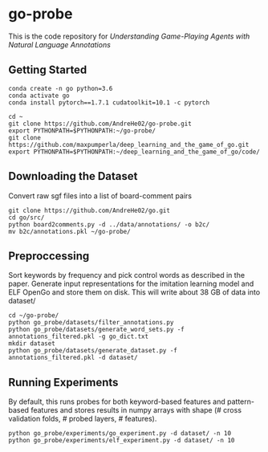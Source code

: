# go-probe 

This is the code repository for *Understanding Game-Playing Agents with Natural Language Annotations*

## Getting Started

```{bash}
conda create -n go python=3.6
conda activate go
conda install pytorch==1.7.1 cudatoolkit=10.1 -c pytorch

cd ~
git clone https://github.com/AndreHe02/go-probe.git
export PYTHONPATH=$PYTHONPATH:~/go-probe/
git clone https://github.com/maxpumperla/deep_learning_and_the_game_of_go.git
export PYTHONPATH=$PYTHONPATH:~/deep_learning_and_the_game_of_go/code/
```

## Downloading the Dataset
Convert raw sgf files into a list of board-comment pairs
```{bash}
git clone https://github.com/AndreHe02/go.git
cd go/src/
python board2comments.py -d ../data/annotations/ -o b2c/
mv b2c/annotations.pkl ~/go-probe/
```

## Preproccessing
Sort keywords by frequency and pick control words as described in the paper. Generate input representations for the imitation learning model and ELF OpenGo and store them on disk. This will write about 38 GB of data into dataset/
```{bash}
cd ~/go-probe/
python go_probe/datasets/filter_annotations.py
python go_probe/datasets/generate_word_sets.py -f annotations_filtered.pkl -g go_dict.txt
mkdir dataset
python go_probe/datasets/generate_dataset.py -f annotations_filtered.pkl -d dataset/
```

## Running Experiments
By default, this runs probes for both keyword-based features and pattern-based features and stores results in numpy arrays with shape (# cross validation folds, # probed layers, # features). 
```{bash}
python go_probe/experiments/go_experiment.py -d dataset/ -n 10
python go_probe/experiments/elf_experiment.py -d dataset/ -n 10
```